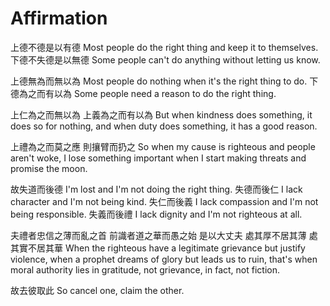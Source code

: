 # Affirmation

上德不德是以有德
Most people do the right thing
and keep it to themselves.
下德不失德是以無德
Some people can't do anything
without letting us know.

上德無為而無以為
Most people do nothing
when it's the right thing to do.
下德為之而有以為
Some people need a reason
to do the right thing.

上仁為之而無以為
上義為之而有以為
But when kindness does something,
it does so for nothing,
and when duty does something,
it has a good reason.

上禮為之而莫之應
則攘臂而扔之
So when my cause is righteous and people aren't woke,
I lose something important
when I start making threats and promise the moon.

故失道而後德
I'm lost and I'm not doing the right thing.
失德而後仁
I lack character and I'm not being kind.
失仁而後義
I lack compassion and I'm not being responsible.
失義而後禮
I lack dignity and I'm not righteous at all.

夫禮者忠信之薄而亂之首
前識者道之華而愚之始
是以大丈夫
處其厚不居其薄
處其實不居其華
When the righteous
have a legitimate grievance
but justify violence,
when a prophet
dreams of glory
but leads us to ruin,
that's when moral authority
lies in gratitude, not grievance,
in fact, not fiction.

故去彼取此
So cancel one, claim the other.
